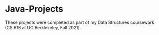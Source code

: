# Java-Projects
These projects were completed as part of my Data Structures coursework (CS 61B at UC Berklekeley, Fall 2021).
